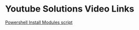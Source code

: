 # Youtube Solutions Video Links


  <a href= "https://youtu.be/xGI6_nCjKn0" />Powershell Install Modules script


